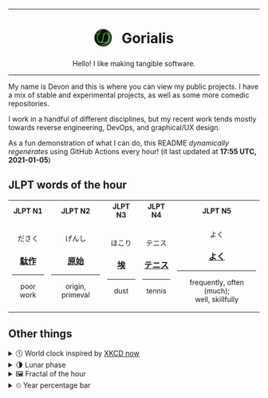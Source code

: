 ***

<h1 align="center">
<sub>
    <img src="readme/resources/avatar.png" height="36">
</sub>
&nbsp;
Gorialis
</h1>
<p align="center">
Hello! I like making tangible software.
</p>

***

My name is Devon and this is where you can view my public projects. I have a mix of stable and experimental projects, as well as some more comedic repositories.

I work in a handful of different disciplines, but my recent work tends mostly towards reverse engineering, DevOps, and graphical/UX design.

As a fun demonstration of what I can do, this README *dynamically regenerates* using GitHub Actions every hour! (it last updated at **17:55 UTC, 2021-01-05**)

<h2>JLPT words of the hour</h2>
<table>
    <tr>
        <th>JLPT N1</th>
        <th>JLPT N2</th>
        <th>JLPT N3</th>
        <th>JLPT N4</th>
        <th>JLPT N5</th>
    </tr>
    <tr>
        <td>
            <p align="center">ださく</p>
            <h3 align="center"><b><a href="https://jisho.org/search/%E9%A7%84%E4%BD%9C">駄作</a></b></h3>
            <hr>
            <p align="center">poor work</p>
        </td>
        <td>
            <p align="center">げんし</p>
            <h3 align="center"><b><a href="https://jisho.org/search/%E5%8E%9F%E5%A7%8B">原始</a></b></h3>
            <hr>
            <p align="center">origin,<wbr> primeval</p>
        </td>
        <td>
            <p align="center">ほこり</p>
            <h3 align="center"><b><a href="https://jisho.org/search/%E5%9F%83">埃</a></b></h3>
            <hr>
            <p align="center">dust</p>
        </td>
        <td>
            <p align="center">テニス</p>
            <h3 align="center"><b><a href="https://jisho.org/search/%E3%83%86%E3%83%8B%E3%82%B9">テニス</a></b></h3>
            <hr>
            <p align="center">tennis</p>
        </td>
        <td>
            <p align="center">よく</p>
            <h3 align="center"><b><a href="https://jisho.org/search/%E3%82%88%E3%81%8F">よく</a></b></h3>
            <hr>
            <p align="center">frequently,<wbr> often (much);<br> well,<wbr> skillfully</p>
        </td>
    </tr>
</table>

<h2>Other things</h2>
<details>
<summary>🕔  World clock inspired by <a href="https://xkcd.com/now">XKCD now</a></summary>

> <img src="generated/now.png" width="512">

</details>
<details>
<summary>🌗 Lunar phase</summary>

The moon is approximately 76.77% through its phase (Last Quarter).

</details>
<details>
<summary>&#x1f5bc; Fractal of the hour</summary>

> <img src="generated/fractal.png" width="512">

</details>
<details>
<summary>&#x23f2; Year percentage bar</summary>
<pre><code>2021 [▁▁▁▁▁▁▁▁▁▁▁▁▁▁▁▁▁▁▁▁] 1.30%</code></pre>
</details>
